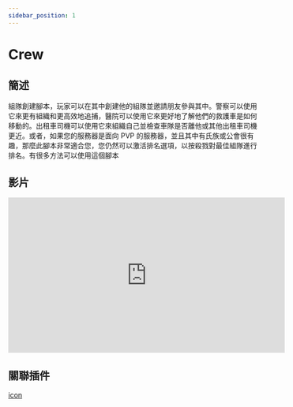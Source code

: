 ```yaml
---
sidebar_position: 1
---
```


# Crew

## 簡述

組隊創建腳本，玩家可以在其中創建他的組隊並邀請朋友參與其中。警察可以使用它來更有組織和更高效地追捕，醫院可以使用它來更好地了解他們的救護車是如何移動的。出租車司機可以使用它來組織自己並檢查車隊是否離他或其他出租車司機更近。或者，如果您的服務器是面向 PVP 的服務器，並且其中有氏族或公會很有趣，那麼此腳本非常適合您，您仍然可以激活排名選項，以按殺戮對最佳組隊進行排名。有很多方法可以使用這個腳本

## 影片

<iframe width="560" height="315" src="https://www.youtube.com/embed/vJmqB7Ayr9o" title="YouTube video player" frameborder="0" allow="accelerometer; autoplay; clipboard-write; encrypted-media; gyroscope; picture-in-picture" allowfullscreen></iframe>

## 關聯插件

[icon](./icon)